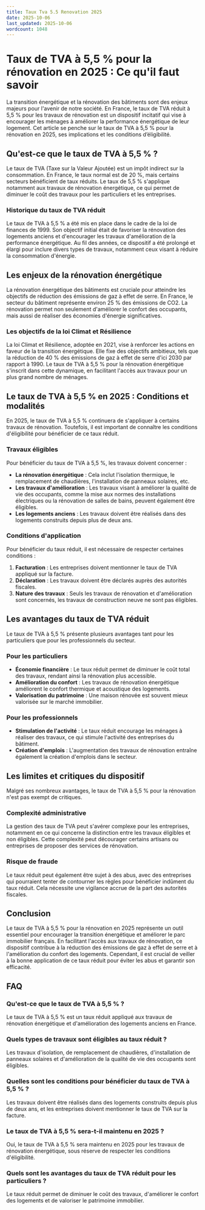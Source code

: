 ```yaml
---
title: Taux Tva 5.5 Renovation 2025
date: 2025-10-06
last_updated: 2025-10-06
wordcount: 1048
---
```


# Taux de TVA à 5,5 % pour la rénovation en 2025 : Ce qu'il faut savoir

La transition énergétique et la rénovation des bâtiments sont des enjeux majeurs pour l'avenir de notre société. En France, le taux de TVA réduit à 5,5 % pour les travaux de rénovation est un dispositif incitatif qui vise à encourager les ménages à améliorer la performance énergétique de leur logement. Cet article se penche sur le taux de TVA à 5,5 % pour la rénovation en 2025, ses implications et les conditions d’éligibilité.

## Qu'est-ce que le taux de TVA à 5,5 % ?

Le taux de TVA (Taxe sur la Valeur Ajoutée) est un impôt indirect sur la consommation. En France, le taux normal est de 20 %, mais certains secteurs bénéficient de taux réduits. Le taux de 5,5 % s'applique notamment aux travaux de rénovation énergétique, ce qui permet de diminuer le coût des travaux pour les particuliers et les entreprises.

### Historique du taux de TVA réduit

Le taux de TVA à 5,5 % a été mis en place dans le cadre de la loi de finances de 1999. Son objectif initial était de favoriser la rénovation des logements anciens et d'encourager les travaux d'amélioration de la performance énergétique. Au fil des années, ce dispositif a été prolongé et élargi pour inclure divers types de travaux, notamment ceux visant à réduire la consommation d'énergie.

## Les enjeux de la rénovation énergétique

La rénovation énergétique des bâtiments est cruciale pour atteindre les objectifs de réduction des émissions de gaz à effet de serre. En France, le secteur du bâtiment représente environ 25 % des émissions de CO2. La rénovation permet non seulement d'améliorer le confort des occupants, mais aussi de réaliser des économies d'énergie significatives.

### Les objectifs de la loi Climat et Résilience

La loi Climat et Résilience, adoptée en 2021, vise à renforcer les actions en faveur de la transition énergétique. Elle fixe des objectifs ambitieux, tels que la réduction de 40 % des émissions de gaz à effet de serre d'ici 2030 par rapport à 1990. Le taux de TVA à 5,5 % pour la rénovation énergétique s'inscrit dans cette dynamique, en facilitant l'accès aux travaux pour un plus grand nombre de ménages.

## Le taux de TVA à 5,5 % en 2025 : Conditions et modalités

En 2025, le taux de TVA à 5,5 % continuera de s'appliquer à certains travaux de rénovation. Toutefois, il est important de connaître les conditions d'éligibilité pour bénéficier de ce taux réduit.

### Travaux éligibles

Pour bénéficier du taux de TVA à 5,5 %, les travaux doivent concerner :

- **La rénovation énergétique** : Cela inclut l'isolation thermique, le remplacement de chaudières, l'installation de panneaux solaires, etc.
- **Les travaux d'amélioration** : Les travaux visant à améliorer la qualité de vie des occupants, comme la mise aux normes des installations électriques ou la rénovation de salles de bains, peuvent également être éligibles.
- **Les logements anciens** : Les travaux doivent être réalisés dans des logements construits depuis plus de deux ans.

### Conditions d'application

Pour bénéficier du taux réduit, il est nécessaire de respecter certaines conditions :

1. **Facturation** : Les entreprises doivent mentionner le taux de TVA appliqué sur la facture.
2. **Déclaration** : Les travaux doivent être déclarés auprès des autorités fiscales.
3. **Nature des travaux** : Seuls les travaux de rénovation et d'amélioration sont concernés, les travaux de construction neuve ne sont pas éligibles.

## Les avantages du taux de TVA réduit

Le taux de TVA à 5,5 % présente plusieurs avantages tant pour les particuliers que pour les professionnels du secteur.

### Pour les particuliers

- **Économie financière** : Le taux réduit permet de diminuer le coût total des travaux, rendant ainsi la rénovation plus accessible.
- **Amélioration du confort** : Les travaux de rénovation énergétique améliorent le confort thermique et acoustique des logements.
- **Valorisation du patrimoine** : Une maison rénovée est souvent mieux valorisée sur le marché immobilier.

### Pour les professionnels

- **Stimulation de l'activité** : Le taux réduit encourage les ménages à réaliser des travaux, ce qui stimule l'activité des entreprises du bâtiment.
- **Création d'emplois** : L'augmentation des travaux de rénovation entraîne également la création d'emplois dans le secteur.

## Les limites et critiques du dispositif

Malgré ses nombreux avantages, le taux de TVA à 5,5 % pour la rénovation n'est pas exempt de critiques.

### Complexité administrative

La gestion des taux de TVA peut s'avérer complexe pour les entreprises, notamment en ce qui concerne la distinction entre les travaux éligibles et non éligibles. Cette complexité peut décourager certains artisans ou entreprises de proposer des services de rénovation.

### Risque de fraude

Le taux réduit peut également être sujet à des abus, avec des entreprises qui pourraient tenter de contourner les règles pour bénéficier indûment du taux réduit. Cela nécessite une vigilance accrue de la part des autorités fiscales.

## Conclusion

Le taux de TVA à 5,5 % pour la rénovation en 2025 représente un outil essentiel pour encourager la transition énergétique et améliorer le parc immobilier français. En facilitant l'accès aux travaux de rénovation, ce dispositif contribue à la réduction des émissions de gaz à effet de serre et à l'amélioration du confort des logements. Cependant, il est crucial de veiller à la bonne application de ce taux réduit pour éviter les abus et garantir son efficacité.

## FAQ

### Qu'est-ce que le taux de TVA à 5,5 % ?

Le taux de TVA à 5,5 % est un taux réduit appliqué aux travaux de rénovation énergétique et d'amélioration des logements anciens en France.

### Quels types de travaux sont éligibles au taux réduit ?

Les travaux d'isolation, de remplacement de chaudières, d'installation de panneaux solaires et d'amélioration de la qualité de vie des occupants sont éligibles.

### Quelles sont les conditions pour bénéficier du taux de TVA à 5,5 % ?

Les travaux doivent être réalisés dans des logements construits depuis plus de deux ans, et les entreprises doivent mentionner le taux de TVA sur la facture.

### Le taux de TVA à 5,5 % sera-t-il maintenu en 2025 ?

Oui, le taux de TVA à 5,5 % sera maintenu en 2025 pour les travaux de rénovation énergétique, sous réserve de respecter les conditions d'éligibilité.

### Quels sont les avantages du taux de TVA réduit pour les particuliers ?

Le taux réduit permet de diminuer le coût des travaux, d'améliorer le confort des logements et de valoriser le patrimoine immobilier.